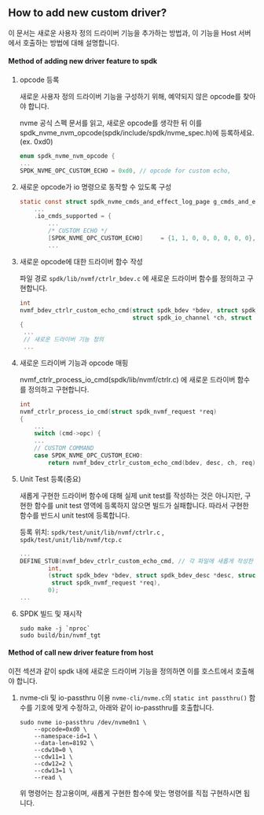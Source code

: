 ## How to add new custom driver?

이 문서는 새로운 사용자 정의 드라이버 기능을 추가하는 방법과, 이 기능을 Host 서버에서 호출하는 방법에 대해 설명합니다.

#### Method of adding new driver feature to spdk

1. opcode 등록

    새로운 사용자 정의 드라이버 기능을 구성하기 위해, 예약되지 않은 opcode를 찾아야 합니다. 
    
    nvme 공식 스펙 문서를 읽고, 새로운 opcode를 생각한 뒤 이를 spdk_nvme_nvm_opcode(spdk/include/spdk/nvme_spec.h)에 등록하세요.(ex. 0xd0)
    
    ```c
    enum spdk_nvme_nvm_opcode {
    ...
    SPDK_NVME_OPC_CUSTOM_ECHO = 0xd0, // opcode for custom echo,
    ```

2. 새로운 opcode가 io 명령으로 동작할 수 있도록 구성

    ```c
    static const struct spdk_nvme_cmds_and_effect_log_page g_cmds_and_effect_log_page = {
        ...
        .io_cmds_supported = {
            ...
            /* CUSTOM ECHO */
            [SPDK_NVME_OPC_CUSTOM_ECHO]     = {1, 1, 0, 0, 0, 0, 0, 0},
            ...
    ```

3. 새로운 opcode에 대한 드라이버 함수 작성
    
    파일 경로 `spdk/lib/nvmf/ctrlr_bdev.c` 에 새로운 드라이버 함수를 정의하고 구현합니다.
    
    ```c
    int
    nvmf_bdev_ctrlr_custom_echo_cmd(struct spdk_bdev *bdev, struct spdk_bdev_desc *desc,
                                    struct spdk_io_channel *ch, struct spdk_nvmf_request *req)
    {
     ...
     // 새로운 드라이버 기능 정의
     ...
    ```

4. 새로운 드라이버 기능과 opcode 매핑

    nvmf_ctrlr_process_io_cmd(spdk/lib/nvmf/ctrlr.c) 에 새로운 드라이버 함수를 정의하고 구현합니다.
    
    
    ```c
    int
    nvmf_ctrlr_process_io_cmd(struct spdk_nvmf_request *req)
    {
        ...
        switch (cmd->opc) {
        ...
        // CUSTOM COMMAND
        case SPDK_NVME_OPC_CUSTOM_ECHO:
            return nvmf_bdev_ctrlr_custom_echo_cmd(bdev, desc, ch, req);
    ```

5. Unit Test 등록(중요)

    새롭게 구현한 드라이버 함수에 대해 실제 unit test를 작성하는 것은 아니지만, 구현한 함수를 unit test 영역에 등록하지 않으면 빌드가 실패합니다. 
    따라서 구현한 함수를 반드시 unit test에 등록합니다.
    
    등록 위치: `spdk/test/unit/lib/nvmf/ctrlr.c` , `spdk/test/unit/lib/nvmf/tcp.c`
    
    ```c
    ... 
    DEFINE_STUB(nvmf_bdev_ctrlr_custom_echo_cmd, // 각 파일에 새롭게 작성한 함수에 대해 아래와 같이 추가
            int,
            (struct spdk_bdev *bdev, struct spdk_bdev_desc *desc, struct spdk_io_channel *ch,
             struct spdk_nvmf_request *req),
            0);
    ...
    ```

6. SPDK 빌드 및 재시작

    ```shell
   sudo make -j `nproc`
   sudo build/bin/nvmf_tgt
   ```

#### Method of call new driver feature from host

이전 섹션과 같이 spdk 내에 새로운 드라이버 기능을 정의하면 이를 호스트에서 호출해야 합니다.

1. nvme-cli 및 io-passthru 이용
    `nvme-cli/nvme.c`의 `static int passthru()` 함수를 기호에 맞게 수정하고, 아래와 같이 io-passthru를 호출합니다.
    
    ```shell
    sudo nvme io-passthru /dev/nvme0n1 \
        --opcode=0xd0 \
        --namespace-id=1 \
        --data-len=8192 \
        --cdw10=0 \
        --cdw11=1 \
        --cdw12=2 \
        --cdw13=1 \
        --read \
    ```
   
    위 명령어는 참고용이며, 새롭게 구현한 함수에 맞는 명령어를 직접 구현하시면 됩니다.
